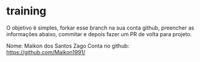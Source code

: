 # training
O objetivo é simples, forkar esse branch na sua conta github, preencher as informações abaixo, commitar e depois fazer um PR de volta para projeto.

Nome: Maikon dos Santos Zago
Conta no github: https://github.com/Maikon1991/

